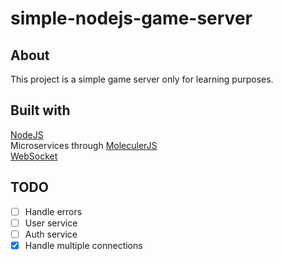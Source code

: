 # simple-nodejs-game-server

## About

This project is a simple game server only for learning purposes.

## Built with

[NodeJS](https://nodejs.org/en/)<br>
Microservices through [MoleculerJS](https://moleculer.services/)<br>
[WebSocket](https://www.npmjs.com/package/websocket)

## TODO

* [ ] Handle errors
* [ ] User service
* [ ] Auth service
* [X] Handle multiple connections